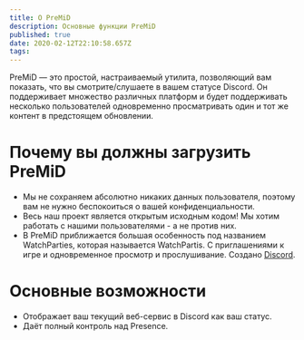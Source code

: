```yaml
---
title: О PreMiD
description: Основные функции PreMiD
published: true
date: 2020-02-12T22:10:58.657Z
tags: 
---
```


PreMiD — это простой, настраиваемый утилита, позволяющий вам показать, что вы смотрите/слушаете в вашем статусе Discord. Он поддерживает множество различных платформ и будет поддерживать несколько пользователей одновременно просматривать один и тот же контент в предстоящем обновлении.

# Почему вы должны загрузить PreMiD
- Мы не сохраняем абсолютно никаких данных пользователя, поэтому вам не нужно беспокоиться о вашей конфиденциальности.
- Весь наш проект является открытым исходным кодом! Мы хотим работать с нашими пользователями - а не против них.
- В PreMiD приближается большая особенность под названием WatchParties, которая называется WatchPartis. С приглашениями к игре и одновременное просмотр и прослушивание. Создано [Discord](https://discordapp.com/).

# Основные возможности
- Отображает ваш текущий веб-сервис в Discord как ваш статус.
- Даёт полный контроль над Presence.